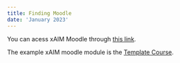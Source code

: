 ```yaml
---
title: Finding Moodle
date: 'January 2023'
---
```


You can acess xAIM Moodle through [this link](https://xaim.biolab.si/). 

The example xAIM moodle module is the [Template Course](https://xaim.biolab.si/course/view.php?id=20). 
